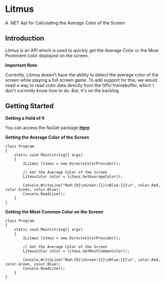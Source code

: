 Litmus
======

A .NET Api for Calculating the Average Color of the Screen

Introduction
------------

Litmus is an API which is used to quickly get the Average Color or the Most Prominent color displayed on the screen.

**Important Note**

Currently, Litmus doesn't have the ability to detect the average color of the screen while playing a full screen game. To add support for this, we would need a way to read color data directly from the GPU framebuffer, which I don't currently know how to do. But, it's on the backlog.


Getting Started
---------------

**Getting a Hold of It**

You can access the NuGet package [**Here**](https://www.nuget.org/packages/Litmus/).

**Getting the Average Color of the Screen**

    class Program
    {
        static void Main(string[] args)
        {
            ILitmus litmus = new DirectxColorProvider();
            
            // Get the Average Color of the Screen
            LitmusColor color = litmus.GetAverageColor();

            Console.WriteLine("Red:{0}\nGreen:{1}\nBlue:{2}\n", color.Red, color.Green, color.Blue);
            Console.ReadLine();
        }
    }

**Getting the Most Common Color on the Screen**

    class Program
    {
        static void Main(string[] args)
        {
            ILitmus litmus = new DirectxColorProvider();
            
            // Get the Average Color of the Screen
            LitmusColor color = litmus.GetMostCommonColor();

            Console.WriteLine("Red:{0}\nGreen:{1}\nBlue:{2}\n", color.Red, color.Green, color.Blue);
            Console.ReadLine();
        }
    }
